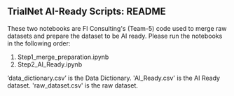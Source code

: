 ## TrialNet AI-Ready Scripts: README
These two notebooks are FI Consulting's (Team-5) code used to merge raw datasets and prepare the dataset to be AI ready.
Please run the notebooks in the following order:

1. Step1_merge_preparation.ipynb
2. Step2_AI_Ready.ipynb

‘data_dictionary.csv’ is the Data Dictionary. 
'AI_Ready.csv' is the AI Ready dataset.
'raw_dataset.csv' is the raw dataset.
